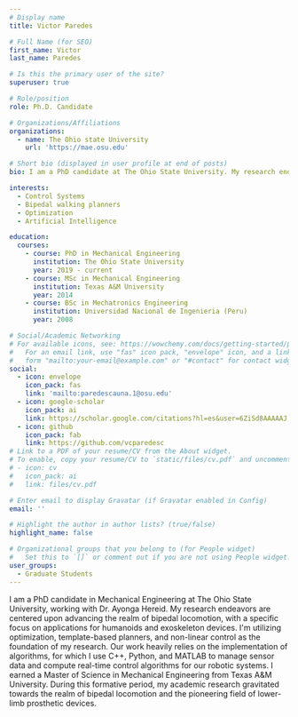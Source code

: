 ```yaml
---
# Display name
title: Victor Paredes

# Full Name (for SEO)
first_name: Victor
last_name: Paredes

# Is this the primary user of the site?
superuser: true

# Role/position
role: Ph.D. Candidate

# Organizations/Affiliations
organizations:
  - name: The Ohio state University
    url: 'https://mae.osu.edu'

# Short bio (displayed in user profile at end of posts)
bio: I am a PhD candidate at The Ohio State University. My research endeavors are centered upon humanoids and exoskeleton devices.

interests:
  - Control Systems
  - Bipedal walking planners
  - Optimization
  - Artificial Intelligence

education:
  courses:
    - course: PhD in Mechanical Engineering
      institution: The Ohio State University
      year: 2019 - current
    - course: MSc in Mechanical Engineering
      institution: Texas A&M University
      year: 2014
    - course: BSc in Mechatronics Engineering
      institution: Universidad Nacional de Ingenieria (Peru)
      year: 2008

# Social/Academic Networking
# For available icons, see: https://wowchemy.com/docs/getting-started/page-builder/#icons
#   For an email link, use "fas" icon pack, "envelope" icon, and a link in the
#   form "mailto:your-email@example.com" or "#contact" for contact widget.
social:
  - icon: envelope
    icon_pack: fas
    link: 'mailto:paredescauna.1@osu.edu'
  - icon: google-scholar
    icon_pack: ai
    link: https://scholar.google.com/citations?hl=es&user=6ZiSd8AAAAAJ
  - icon: github
    icon_pack: fab
    link: https://github.com/vcparedesc
# Link to a PDF of your resume/CV from the About widget.
# To enable, copy your resume/CV to `static/files/cv.pdf` and uncomment the lines below.
# - icon: cv
#   icon_pack: ai
#   link: files/cv.pdf

# Enter email to display Gravatar (if Gravatar enabled in Config)
email: ''

# Highlight the author in author lists? (true/false)
highlight_name: false

# Organizational groups that you belong to (for People widget)
#   Set this to `[]` or comment out if you are not using People widget.
user_groups:
  - Graduate Students
---
```


I am a PhD candidate in Mechanical Engineering at The Ohio State University, working with Dr. Ayonga Hereid. My research endeavors are centered upon advancing the realm of bipedal locomotion, with a specific focus on applications for humanoids and exoskeleton devices. I'm utilizing optimization, template-based planners, and non-linear control as the foundation of my research. Our work heavily relies on the implementation of algorithms, for which I use C++, Python, and MATLAB to manage sensor data and compute real-time control algorithms for our robotic systems. I earned a Master of Science in Mechanical Engineering from Texas A&M University. During this formative period, my academic research gravitated towards the realm of bipedal locomotion and the pioneering field of lower-limb prosthetic devices.

